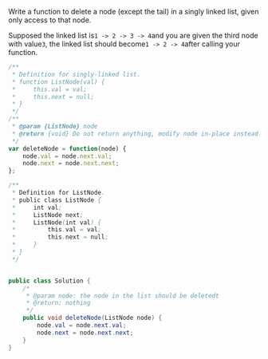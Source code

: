 Write a function to delete a node \(except the tail\) in a singly linked list, given only access to that node.

Supposed the linked list is`1 -> 2 -> 3 -> 4`and you are given the third node with value`3`, the linked list should become`1 -> 2 -> 4`after calling your function.

```js
/**
 * Definition for singly-linked list.
 * function ListNode(val) {
 *     this.val = val;
 *     this.next = null;
 * }
 */
/**
 * @param {ListNode} node
 * @return {void} Do not return anything, modify node in-place instead.
 */
var deleteNode = function(node) {
    node.val = node.next.val;
    node.next = node.next.next;
};
```

```java
/**
 * Definition for ListNode.
 * public class ListNode {
 *     int val;
 *     ListNode next;
 *     ListNode(int val) {
 *         this.val = val;
 *         this.next = null;
 *     }
 * }
 */


public class Solution {
    /*
     * @param node: the node in the list should be deletedt
     * @return: nothing
     */
    public void deleteNode(ListNode node) {
        node.val = node.next.val;
        node.next = node.next.next;
    }
}
```



